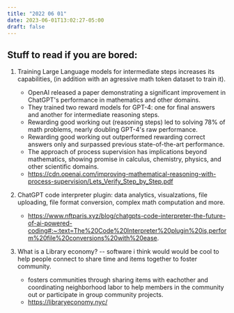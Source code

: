 ```yaml
---
title: "2022 06 01"
date: 2023-06-01T13:02:27-05:00
draft: false
---
```


## Stuff to read if you are bored:
1.  Training Large Language models for intermediate steps increases its capabilities, (in addition with an agressive math token dataset to train it).
    - OpenAI released a paper demonstrating a significant improvement in ChatGPT's performance in mathematics and other domains.
    - They trained two reward models for GPT-4: one for final answers and another for intermediate reasoning steps.
    - Rewarding good working out (reasoning steps) led to solving 78% of math problems, nearly doubling GPT-4's raw performance.
    - Rewarding good working out outperformed rewarding correct answers only and surpassed previous state-of-the-art performance.
    - The approach of process supervision has implications beyond mathematics, showing promise in calculus, chemistry, physics, and other scientific domains.
    - https://cdn.openai.com/improving-mathematical-reasoning-with-process-supervision/Lets_Verify_Step_by_Step.pdf
2. ChatGPT code interpreter plugin: data analytics, visualzations, file uploading, file format conversion, complex math computation and more.
    - https://www.nftparis.xyz/blog/chatgpts-code-interpreter-the-future-of-ai-powered-coding#:~:text=The%20Code%20Interpreter%20plugin%20is,perform%20file%20conversions%20with%20ease.

3. What is a Library economy? -- software i think would would be cool to help people connect to share time and items together to foster community.
    - fosters communities through sharing items with eachother and coordinating neighborhood labor to help members in the community out or participate in group community projects.
    - https://libraryeconomy.nyc/
